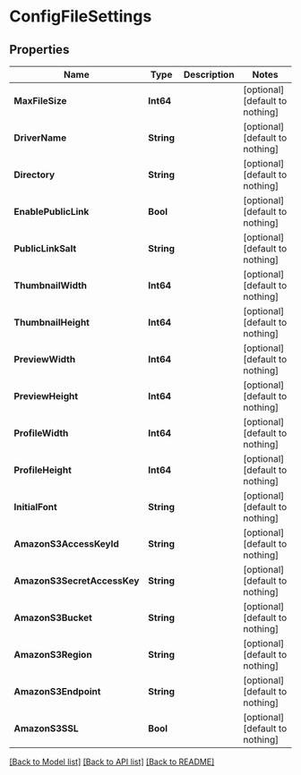 # ConfigFileSettings


## Properties
Name | Type | Description | Notes
------------ | ------------- | ------------- | -------------
**MaxFileSize** | **Int64** |  | [optional] [default to nothing]
**DriverName** | **String** |  | [optional] [default to nothing]
**Directory** | **String** |  | [optional] [default to nothing]
**EnablePublicLink** | **Bool** |  | [optional] [default to nothing]
**PublicLinkSalt** | **String** |  | [optional] [default to nothing]
**ThumbnailWidth** | **Int64** |  | [optional] [default to nothing]
**ThumbnailHeight** | **Int64** |  | [optional] [default to nothing]
**PreviewWidth** | **Int64** |  | [optional] [default to nothing]
**PreviewHeight** | **Int64** |  | [optional] [default to nothing]
**ProfileWidth** | **Int64** |  | [optional] [default to nothing]
**ProfileHeight** | **Int64** |  | [optional] [default to nothing]
**InitialFont** | **String** |  | [optional] [default to nothing]
**AmazonS3AccessKeyId** | **String** |  | [optional] [default to nothing]
**AmazonS3SecretAccessKey** | **String** |  | [optional] [default to nothing]
**AmazonS3Bucket** | **String** |  | [optional] [default to nothing]
**AmazonS3Region** | **String** |  | [optional] [default to nothing]
**AmazonS3Endpoint** | **String** |  | [optional] [default to nothing]
**AmazonS3SSL** | **Bool** |  | [optional] [default to nothing]


[[Back to Model list]](../README.md#models) [[Back to API list]](../README.md#api-endpoints) [[Back to README]](../README.md)


